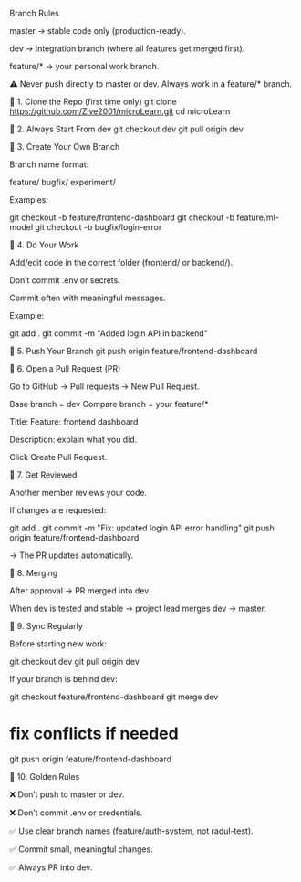 Branch Rules

master → stable code only (production-ready).

dev → integration branch (where all features get merged first).

feature/* → your personal work branch.

⚠️ Never push directly to master or dev. Always work in a feature/* branch.

🔹 1. Clone the Repo (first time only)
git clone https://github.com/Zive2001/microLearn.git
cd microLearn

🔹 2. Always Start From dev
git checkout dev
git pull origin dev

🔹 3. Create Your Own Branch

Branch name format:

feature/<task>
bugfix/<task>
experiment/<task>


Examples:

git checkout -b feature/frontend-dashboard
git checkout -b feature/ml-model
git checkout -b bugfix/login-error

🔹 4. Do Your Work

Add/edit code in the correct folder (frontend/ or backend/).

Don’t commit .env or secrets.

Commit often with meaningful messages.

Example:

git add .
git commit -m "Added login API in backend"

🔹 5. Push Your Branch
git push origin feature/frontend-dashboard

🔹 6. Open a Pull Request (PR)

Go to GitHub → Pull requests
 → New Pull Request.

Base branch = dev
Compare branch = your feature/*

Title: Feature: frontend dashboard

Description: explain what you did.

Click Create Pull Request.

🔹 7. Get Reviewed

Another member reviews your code.

If changes are requested:

git add .
git commit -m "Fix: updated login API error handling"
git push origin feature/frontend-dashboard


→ The PR updates automatically.

🔹 8. Merging

After approval → PR merged into dev.

When dev is tested and stable → project lead merges dev → master.

🔹 9. Sync Regularly

Before starting new work:

git checkout dev
git pull origin dev


If your branch is behind dev:

git checkout feature/frontend-dashboard
git merge dev
# fix conflicts if needed
git push origin feature/frontend-dashboard

🔹 10. Golden Rules

❌ Don’t push to master or dev.

❌ Don’t commit .env or credentials.

✅ Use clear branch names (feature/auth-system, not radul-test).

✅ Commit small, meaningful changes.

✅ Always PR into dev.
